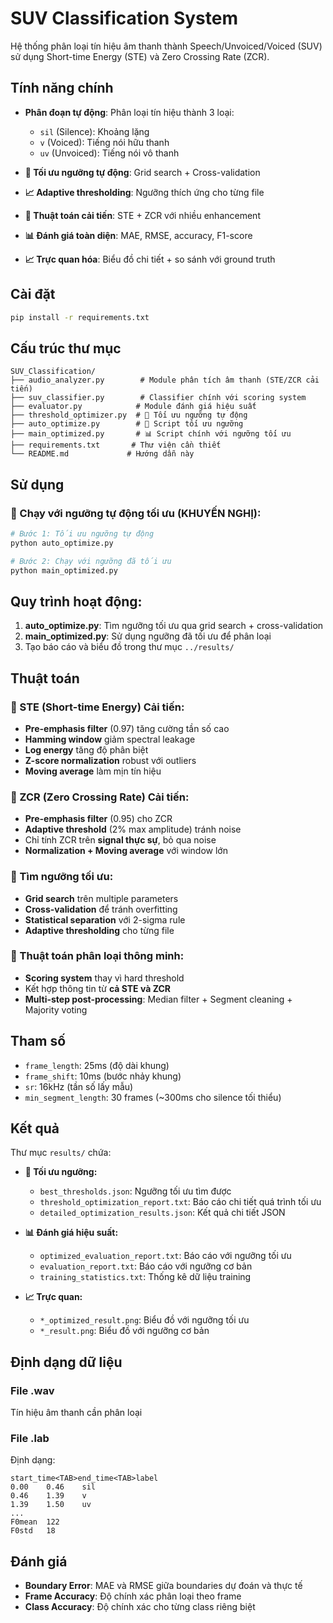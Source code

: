 # SUV Classification System

Hệ thống phân loại tín hiệu âm thanh thành Speech/Unvoiced/Voiced (SUV) sử dụng Short-time Energy (STE) và Zero Crossing Rate (ZCR).

## Tính năng chính

- **Phân đoạn tự động**: Phân loại tín hiệu thành 3 loại:
  - `sil` (Silence): Khoảng lặng
  - `v` (Voiced): Tiếng nói hữu thanh
  - `uv` (Unvoiced): Tiếng nói vô thanh

- **🎯 Tối ưu ngưỡng tự động**: Grid search + Cross-validation
- **📈 Adaptive thresholding**: Ngưỡng thích ứng cho từng file
- **🔬 Thuật toán cải tiến**: STE + ZCR với nhiều enhancement
- **📊 Đánh giá toàn diện**: MAE, RMSE, accuracy, F1-score
- **📈 Trực quan hóa**: Biểu đồ chi tiết + so sánh với ground truth

## Cài đặt

```bash
pip install -r requirements.txt
```

## Cấu trúc thư mục

```
SUV_Classification/
├── audio_analyzer.py        # Module phân tích âm thanh (STE/ZCR cải tiến)
├── suv_classifier.py        # Classifier chính với scoring system
├── evaluator.py            # Module đánh giá hiệu suất
├── threshold_optimizer.py  # 🎯 Tối ưu ngưỡng tự động
├── auto_optimize.py        # 🚀 Script tối ưu ngưỡng
├── main_optimized.py       # 📊 Script chính với ngưỡng tối ưu
├── requirements.txt       # Thư viện cần thiết
└── README.md             # Hướng dẫn này
```

## Sử dụng

### 🚀 Chạy với ngưỡng tự động tối ưu (KHUYẾN NGHỊ):

```bash
# Bước 1: Tối ưu ngưỡng tự động
python auto_optimize.py

# Bước 2: Chạy với ngưỡng đã tối ưu  
python main_optimized.py
```

## Quy trình hoạt động:

1. **auto_optimize.py**: Tìm ngưỡng tối ưu qua grid search + cross-validation
2. **main_optimized.py**: Sử dụng ngưỡng đã tối ưu để phân loại
3. Tạo báo cáo và biểu đồ trong thư mục `../results/`

## Thuật toán

### 🔬 STE (Short-time Energy) Cải tiến:
- **Pre-emphasis filter** (0.97) tăng cường tần số cao
- **Hamming window** giảm spectral leakage  
- **Log energy** tăng độ phân biệt
- **Z-score normalization** robust với outliers
- **Moving average** làm mịn tín hiệu

### 🔬 ZCR (Zero Crossing Rate) Cải tiến:
- **Pre-emphasis filter** (0.95) cho ZCR
- **Adaptive threshold** (2% max amplitude) tránh noise
- Chỉ tính ZCR trên **signal thực sự**, bỏ qua noise
- **Normalization + Moving average** với window lớn

### 🎯 Tìm ngưỡng tối ưu:
- **Grid search** trên multiple parameters
- **Cross-validation** để tránh overfitting  
- **Statistical separation** với 2-sigma rule
- **Adaptive thresholding** cho từng file

### 🧠 Thuật toán phân loại thông minh:
- **Scoring system** thay vì hard threshold
- Kết hợp thông tin từ **cả STE và ZCR**
- **Multi-step post-processing**: Median filter + Segment cleaning + Majority voting

## Tham số

- `frame_length`: 25ms (độ dài khung)
- `frame_shift`: 10ms (bước nhảy khung)
- `sr`: 16kHz (tần số lấy mẫu)
- `min_segment_length`: 30 frames (~300ms cho silence tối thiểu)

## Kết quả

Thư mục `results/` chứa:
- **🎯 Tối ưu ngưỡng:**
  - `best_thresholds.json`: Ngưỡng tối ưu tìm được
  - `threshold_optimization_report.txt`: Báo cáo chi tiết quá trình tối ưu
  - `detailed_optimization_results.json`: Kết quả chi tiết JSON

- **📊 Đánh giá hiệu suất:**
  - `optimized_evaluation_report.txt`: Báo cáo với ngưỡng tối ưu
  - `evaluation_report.txt`: Báo cáo với ngưỡng cơ bản
  - `training_statistics.txt`: Thống kê dữ liệu training

- **📈 Trực quan:**
  - `*_optimized_result.png`: Biểu đồ với ngưỡng tối ưu
  - `*_result.png`: Biểu đồ với ngưỡng cơ bản

## Định dạng dữ liệu

### File .wav
Tín hiệu âm thanh cần phân loại

### File .lab
Định dạng:
```
start_time<TAB>end_time<TAB>label
0.00    0.46    sil
0.46    1.39    v
1.39    1.50    uv
...
F0mean  122
F0std   18
```

## Đánh giá

- **Boundary Error**: MAE và RMSE giữa boundaries dự đoán và thực tế
- **Frame Accuracy**: Độ chính xác phân loại theo frame
- **Class Accuracy**: Độ chính xác cho từng class riêng biệt
